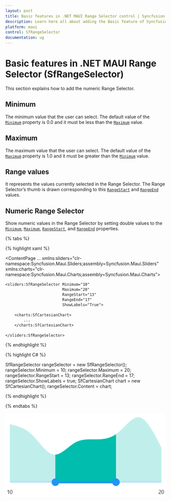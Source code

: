 ```yaml
---
layout: post
title: Basic features in .NET MAUI Range Selector control | Syncfusion
description: Learn here all about adding the Basic feature of Syncfusion .NET MAUI Range Selector (SfRangeSelector) control and more.
platform: maui
control: SfRangeSelector
documentation: ug
---
```


# Basic features  in .NET MAUI Range Selector (SfRangeSelector)

This section explains how to add the numeric Range Selector.

## Minimum

The minimum value that the user can select. The default value of the [`Minimum`](https://help.syncfusion.com/cr/maui/Syncfusion.Maui.Sliders.NumericRangeSliderBase.html#Syncfusion_Maui_Sliders_NumericRangeSliderBase_Minimum) property is 0.0 and it must be less than the [`Maximum`](https://help.syncfusion.com/cr/maui/Syncfusion.Maui.Sliders.NumericRangeSliderBase.html#Syncfusion_Maui_Sliders_NumericRangeSliderBase_Maximum) value.

## Maximum

The maximum value that the user can select. The default value of the [`Maximum`](https://help.syncfusion.com/cr/maui/Syncfusion.Maui.Sliders.NumericRangeSliderBase.html#Syncfusion_Maui_Sliders_NumericRangeSliderBase_Maximum) property is 1.0 and it must be greater than the [`Minimum`](https://help.syncfusion.com/cr/maui/Syncfusion.Maui.Sliders.NumericRangeSliderBase.html#Syncfusion_Maui_Sliders_NumericRangeSliderBase_Minimum) value.

## Range values

It represents the values currently selected in the Range Selector. The Range Selector’s thumb is drawn corresponding to this [`RangeStart`](https://help.syncfusion.com/cr/maui/Syncfusion.Maui.Sliders.NumericRangeSliderBase.html#Syncfusion_Maui_Sliders_NumericRangeSliderBase_RangeStart) and [`RangeEnd`](https://help.syncfusion.com/cr/maui/Syncfusion.Maui.Sliders.NumericRangeSliderBase.html#Syncfusion_Maui_Sliders_NumericRangeSliderBase_RangeEnd) values.

## Numeric Range Selector

Show numeric values in the Range Selector by setting double values to the [`Minimum`](https://help.syncfusion.com/cr/maui/Syncfusion.Maui.Sliders.NumericRangeSliderBase.html#Syncfusion_Maui_Sliders_NumericRangeSliderBase_Minimum), [`Maximum`](https://help.syncfusion.com/cr/maui/Syncfusion.Maui.Sliders.NumericRangeSliderBase.html#Syncfusion_Maui_Sliders_NumericRangeSliderBase_Maximum), [`RangeStart`](https://help.syncfusion.com/cr/maui/Syncfusion.Maui.Sliders.NumericRangeSliderBase.html#Syncfusion_Maui_Sliders_NumericRangeSliderBase_RangeStart), and [`RangeEnd`](https://help.syncfusion.com/cr/maui/Syncfusion.Maui.Sliders.NumericRangeSliderBase.html#Syncfusion_Maui_Sliders_NumericRangeSliderBase_RangeEnd) properties.

{% tabs %}

{% highlight xaml %}

<ContentPage 
             ...
             xmlns:sliders="clr-namespace:Syncfusion.Maui.Sliders;assembly=Syncfusion.Maui.Sliders"
             xmlns:charts="clr-namespace:Syncfusion.Maui.Charts;assembly=Syncfusion.Maui.Charts">

    <sliders:SfRangeSelector Minimum="10"
                             Maximum="20"
                             RangeStart="13"
                             RangeEnd="17"
                             ShowLabels="True">

        <charts:SfCartesianChart>
            ...
        </charts:SfCartesianChart>

    </sliders:SfRangeSelector>
</ContentPage>
 
{% endhighlight %}

{% highlight C# %}

SfRangeSelector rangeSelector = new SfRangeSelector();
rangeSelector.Minimum = 10;
rangeSelector.Maximum = 20;
rangeSelector.RangeStart = 13;
rangeSelector.RangeEnd = 17;
rangeSelector.ShowLabels = true;
SfCartesianChart chart = new SfCartesianChart();
rangeSelector.Content = chart;

{% endhighlight %}

{% endtabs %}

![RangeSelector numeric label](images/basic-features/rangeselector-basic.png)